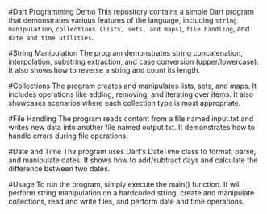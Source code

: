 #Dart Programming Demo
This repository contains a simple Dart program that demonstrates various features of the language, including `string manipulation`, `collections (lists, sets, and maps)`, `file handling`, and `date and time utilities`.

#String Manipulation
The program demonstrates string concatenation, interpolation, substring extraction, and case conversion (upper/lowercase). It also shows how to reverse a string and count its length.

#Collections
The program creates and manipulates lists, sets, and maps. It includes operations like adding, removing, and iterating over items. It also showcases scenarios where each collection type is most appropriate.

#File Handling
The program reads content from a file named input.txt and writes new data into another file named output.txt. It demonstrates how to handle errors during file operations.

#Date and Time
The program uses Dart's DateTime class to format, parse, and manipulate dates. It shows how to add/subtract days and calculate the difference between two dates.

#Usage
To run the program, simply execute the main() function. It will perform string manipulation on a hardcoded string, create and manipulate collections, read and write files, and perform date and time operations.
